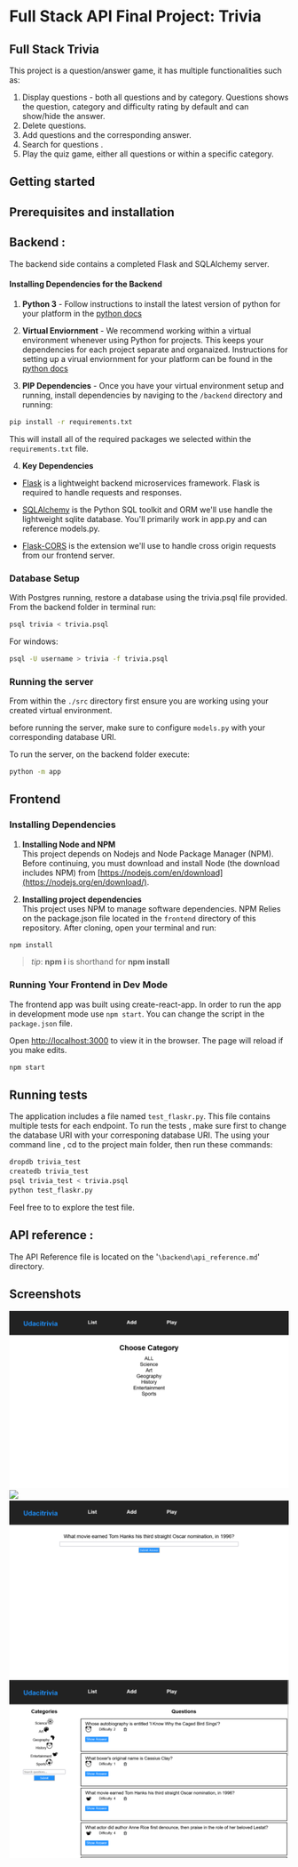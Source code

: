 # Full Stack API Final Project: Trivia


## Full Stack Trivia

This project is a question/answer game, it has multiple functionalities such as:   

1. Display questions - both all questions and by category. Questions shows the question, category and difficulty rating by default and can show/hide the answer.
2. Delete questions.
3. Add questions and the corresponding answer.
4. Search for questions .
5. Play the quiz game, either all questions or within a specific category.


## Getting started
## Prerequisites and installation
## Backend :
The backend side contains a completed Flask and SQLAlchemy server.

#### Installing Dependencies for the Backend

1. **Python 3** - Follow instructions to install the latest version of python for your platform in the [python docs](https://docs.python.org/3/using/unix.html#getting-and-installing-the-latest-version-of-python)


2. **Virtual Enviornment** - We recommend working within a virtual environment whenever using Python for projects. This keeps your dependencies for each project separate and organaized. Instructions for setting up a virual enviornment for your platform can be found in the [python docs](https://packaging.python.org/guides/installing-using-pip-and-virtual-environments/)


3. **PIP Dependencies** - Once you have your virtual environment setup and running, install dependencies by naviging to the `/backend` directory and running:
```bash
pip install -r requirements.txt
```
This will install all of the required packages we selected within the `requirements.txt` file.


4. **Key Dependencies**
 - [Flask](http://flask.pocoo.org/)  is a lightweight backend microservices framework. Flask is required to handle requests and responses.

 - [SQLAlchemy](https://www.sqlalchemy.org/) is the Python SQL toolkit and ORM we'll use handle the lightweight sqlite database. You'll primarily work in app.py and can reference models.py. 

 - [Flask-CORS](https://flask-cors.readthedocs.io/en/latest/#) is the extension we'll use to handle cross origin requests from our frontend server. 

### Database Setup
With Postgres running, restore a database using the trivia.psql file provided. From the backend folder in terminal run:
```bash
psql trivia < trivia.psql
```
For windows:
```bash
psql -U username > trivia -f trivia.psql
```

### Running the server

From within the `./src` directory first ensure you are working using your created virtual environment.

before running the server, make sure to configure `models.py` with your corresponding database URI. 

To run the server, on the backend folder execute:

```bash
python -m app
```





## Frontend

### Installing Dependencies

1. **Installing Node and NPM**<br>
This project depends on Nodejs and Node Package Manager (NPM). Before continuing, you must download and install Node (the download includes NPM) from [https://nodejs.com/en/download](https://nodejs.org/en/download/).

2. **Installing project dependencies**<br>
This project uses NPM to manage software dependencies. NPM Relies on the package.json file located in the `frontend` directory of this repository. After cloning, open your terminal and run:
```bash
npm install
```
>_tip_: **npm i** is shorthand for **npm install**


### Running Your Frontend in Dev Mode

The frontend app was built using create-react-app. In order to run the app in development mode use ```npm start```. You can change the script in the ```package.json``` file. 

Open [http://localhost:3000](http://localhost:3000) to view it in the browser. The page will reload if you make edits.<br>

```bash
npm start
```

## Running tests
The application includes a file named `test_flaskr.py`.
This file contains multiple tests for each endpoint.
To run the tests , make sure first to change the database URI with your corresponing database URI. The using your command line , cd to the project main folder, then run these commands:
```bash
dropdb trivia_test
createdb trivia_test
psql trivia_test < trivia.psql
python test_flaskr.py
```
Feel free to to explore the test file.

## API reference :
The API Reference file is located on the '```\backend\api_reference.md```' directory.

## Screenshots
![](./screenshots/trivia-1.png)
![](./screenshots/trivia-2.png)
![](./screenshots/trivia-3.png)
![](./screenshots/trivia-4.png)
